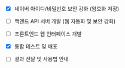 - [x] 네이버 아이디/비밀번호 보안 강화 (암호화 저장)
- [ ] 백엔드 API 서버 개발 (웹 자동화 및 보안 강화)
- [ ] 프론트엔드 웹 인터페이스 개발
- [x] 통합 테스트 및 배포
- [ ] 결과 전달 및 사용법 안내


